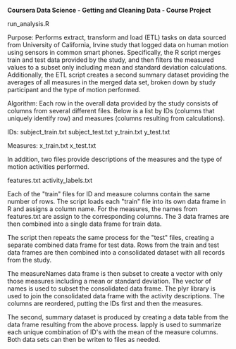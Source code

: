 **Coursera Data Science - Getting and Cleaning Data - Course Project**

run_analysis.R

Purpose: Performs extract, transform and load (ETL) tasks on data sourced from University of California, Irvine study that logged data on human motion using sensors in common smart phones. Specifically, the R script merges train and test data provided by the study, and then filters the measured values to a subset only including mean and standard deviation calculations. Additionally, the ETL script creates a second summary dataset providing the averages of all measures in the merged data set, broken down by study participant and the type of motion performed.

Algorithm: Each row in the overall data provided by the study consists of columns from several different files. Below is a list by IDs (columns that uniquely identify row) and measures (columns resulting from calculations).

IDs: subject_train.txt subject_test.txt y_train.txt y_test.txt

Measures: x_train.txt x_test.txt

In addition, two files provide descriptions of the measures and the type of motion activities performed.

features.txt activity_labels.txt

Each of the "train" files for ID and measure columns contain the same number of rows. The script loads each "train" file into its own data frame in R and assigns a column name. For the measures, the names from features.txt are assign to the corresponding columns. The 3 data frames are then combined into a single data frame for train data. 

The script then repeats the same process for the "test" files, creating a separate combined data frame for test data. Rows from the train and test data frames are then combined into a consolidated dataset with all records from the study. 

The measureNames data frame is then subset to create a vector with only those measures including a mean or standard deviation. The vector of names is used to subset the consolidated data frame. The plyr library is used to join the consolidated data frame with the activity descriptions. The columns are reordered, putting the IDs first and then the measures.

The second, summary dataset is produced by creating a data table from the data frame resulting from the above process. lapply is used to summarize each unique combination of ID's with the mean of the measure columns. Both data sets can then be writen to files as needed. 
